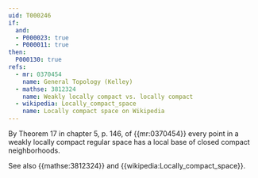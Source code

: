 ```yaml
---
uid: T000246
if:
  and:
  - P000023: true
  - P000011: true
then:
  P000130: true
refs:
  - mr: 0370454
    name: General Topology (Kelley)
  - mathse: 3812324
    name: Weakly locally compact vs. locally compact
  - wikipedia: Locally_compact_space
    name: Locally compact space on Wikipedia
---
```


By Theorem 17 in chapter 5, p. 146, of {{mr:0370454}} every point in a weakly locally compact regular space has a local base of closed compact neighborhoods.

See also {{mathse:3812324}} and {{wikipedia:Locally_compact_space}}.

